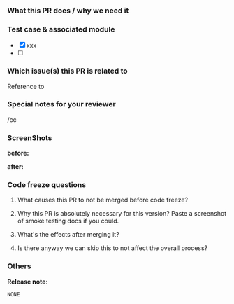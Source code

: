 <!--  Thanks for sending a pull request! See below for tips! -->

### What this PR does / why we need it



### Test case & associated module
<!-- please check associated modules & TestCases -->

- [x] xxx
- [ ]

### Which issue(s) this PR is related to
<!-- jira or githu issues -->

Reference to 

### Special notes for your reviewer

/cc 

### ScreenShots
<!-- Please attach screenshots for UI -->

**before:**

**after:**


### Code freeze questions
<!-- Please answer the following questions during the code freeze, and delete this line.-->

1. What causes this PR to not be merged before code freeze?

2. Why this PR is absolutely necessary for this version? Paste a screenshot of smoke testing docs if you could.

3. What's the effects after merging it?

4. Is there anyway we can skip this to not affect the overall process?

### Others

**Release note**:

<!--  Write your release note:
1. Enter your extended release note in the below block. If the PR requires additional action from users switching to the new release, include the string "action required".
2. If no release note is required, just write "NONE".
-->

```release-note
NONE
```

<!--  Thanks for sending a pull request! Here are some tips:

1. https://github.com/caicloud/engineering/blob/master/guidelines/review_conventions.md      <-- what is the review process looks like
2. https://github.com/caicloud/engineering/blob/master/guidelines/git_commit_conventions.md  <-- how to structure your git commit
3. https://github.com/caicloud/engineering/blob/master/guidelines/caicloud_bot.md            <-- how to work with caicloud bot

Other tips:

If this is your first contribution, read our Getting Started guide https://github.com/caicloud/engineering/blob/master/guidelines/README.md
-->
